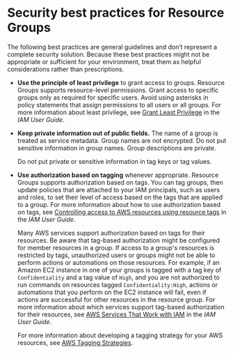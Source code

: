 # Security best practices for Resource Groups<a name="security_best-practices"></a>

The following best practices are general guidelines and don’t represent a complete security solution\. Because these best practices might not be appropriate or sufficient for your environment, treat them as helpful considerations rather than prescriptions\.
+ **Use the principle of least privilege** to grant access to groups\. Resource Groups supports resource\-level permissions\. Grant access to specific groups only as required for specific users\. Avoid using asterisks in policy statements that assign permissions to all users or all groups\. For more information about least privilege, see [Grant Least Privilege](https://docs.aws.amazon.com/IAM/latest/UserGuide/best-practices.html#grant-least-privilege) in the *IAM User Guide*\.
+ **Keep private information out of public fields\.** The name of a group is treated as service metadata\. Group names are not encrypted\. Do not put sensitive information in group names\. Group descriptions are private\.

  Do not put private or sensitive information in tag keys or tag values\.
+ **Use authorization based on tagging** whenever appropriate\. Resource Groups supports authorization based on tags\. You can tag groups, then update policies that are attached to your IAM principals, such as users and roles, to set their level of access based on the tags that are applied to a group\. For more information about how to use authorization based on tags, see [Controlling access to AWS resources using resource tags](https://docs.aws.amazon.com/IAM/latest/UserGuide/access_tags.html) in the *IAM User Guide*\.

  Many AWS services support authorization based on tags for their resources\. Be aware that tag\-based authorization might be configured for member resources in a group\. If access to a group's resources is restricted by tags, unauthorized users or groups might not be able to perform actions or automations on those resources\. For example, if an Amazon EC2 instance in one of your groups is tagged with a tag key of `Confidentiality` and a tag value of `High`, and you are not authorized to run commands on resources tagged `Confidentiality:High`, actions or automations that you perform on the EC2 instance will fail, even if actions are successful for other resources in the resource group\. For more information about which services support tag\-based authorization for their resources, see [AWS Services That Work with IAM](https://docs.aws.amazon.com/IAM/latest/UserGuide/reference_aws-services-that-work-with-iam.html) in the *IAM User Guide*\.

  For more information about developing a tagging strategy for your AWS resources, see [AWS Tagging Strategies](http://aws.amazon.com/answers/account-management/aws-tagging-strategies/)\.
